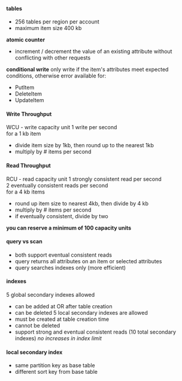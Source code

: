 #### tables
* 256 tables per region per account
* maximum item size 400 kb

**atomic counter**
* increment / decrement the value of an existing attribute without conflicting with other requests

**conditional write**
only write if the item's attributes meet expected conditions, otherwise error
available for:
* PutItem
* DeleteItem
* UpdateItem


#### Write Throughput
WCU - write capacity unit
1 write per second  
for a 1 kb item

* divide item size by 1kb, then round up to the nearest 1kb
* multiply by # items per second

#### Read Throughput
RCU - read capacity unit
1 strongly consistent read per second  
2 eventually consistent reads per second  
for a 4 kb items  

* round up item size to nearest 4kb, then divide by 4 kb
* multiply by # items per second
* if eventually consistent, divide by two

**you can reserve a minimum of 100 capacity units**

#### query vs scan
* both support eventual consistent reads
* query returns all attributes on an item or selected attributes  
* query searches indexes only (more efficient)  

#### indexes
5 global secondary indexes allowed
- can be added at OR after table creation
- can be deleted
5 local secondary indexes are allowed
- must be created at table creation time
- cannot be deleted
- support strong and eventual consistent reads
(10 total secondary indexes)
*no increases in index limit*


#### local secondary index
- same partition key as base table  
- different sort key from base table  
